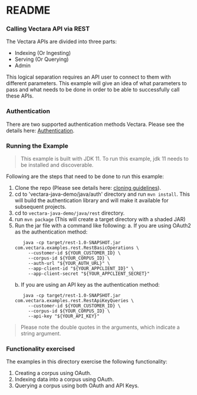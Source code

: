# README #

### Calling Vectara API via REST ###

The Vectara APIs are divided into three parts:

* Indexing (Or Ingesting)
* Serving (Or Querying)
* Admin

This logical separation requires an API user to connect to them with different parameters.
This example will give an idea of what parameters to pass and what needs to be done in
order to be able to successfully call these APIs.

### Authentication
There are two supported authentication methods Vectara.
Please see the details here: [Authentication](../../../README.md).

### Running the Example
> This example is built with JDK 11. To run this example, jdk 11 needs to be installed and discoverable.

Following are the steps that need to be done to run this example:

1. Clone the repo (Please see details here: [cloning guidelines](../../../README.md)).
2. cd to 'vectara-java-demo/java/auth' directory and run `mvn install`. This will build the
   authentication library and will make it available for subsequent projects.
3. cd to `vectara-java-demo/java/rest` directory.
4. run `mvn package` (This will create a target directory with a shaded JAR)
5. Run the jar file with a command like following:
   a. If you are using OAuth2 as the authentication method:
    ```shell
       java -cp target/rest-1.0-SNAPSHOT.jar com.vectara.examples.rest.RestBasicOperations \
         --customer-id ${YOUR_CUSTOMER_ID} \
         --corpus-id ${YOUR_CORPUS_ID} \
         --auth-url "${YOUR_AUTH_URL}" \
         --app-client-id "${YOUR_APPCLIENT_ID}" \
         --app-client-secret "${YOUR_APPCLIENT_SECRET}"
    ```
   b. If you are using an API key as the authentication method:
    ```shell
       java -cp target/rest-1.0-SNAPSHOT.jar com.vectara.examples.rest.RestApiKeyQueries \
         --customer-id ${YOUR_CUSTOMER_ID} \
         --corpus-id ${YOUR_CORPUS_ID} \
         --api-key "${YOUR_API_KEY}"
    ```

> Please note the double quotes in the arguments, which indicate a string argument.

### Functionality exercised

The examples in this directory exercise the following functionality:

1. Creating a corpus using OAuth.
2. Indexing data into a corpus using OAuth.
3. Querying a corpus using both OAuth and API Keys.